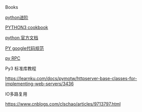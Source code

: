 Books

[python进阶](https://docs.pythontab.com/interpy/)

[PYTHON3 cookbook](https://python3-cookbook.readthedocs.io/zh_CN/latest/c13/p14_putting_limits_on_memory_and_cpu_usage.html)

[python 官方文档](<https://docs.python.org/zh-cn/3/index.html>)

[PY google代码规范](https://zh-google-styleguide.readthedocs.io/en/latest/google-python-styleguide/python_style_rules/)

[py RPC](https://rpyc.readthedocs.io/en/latest/docs.html)



Py3 标准库教程

https://learnku.com/docs/pymotw/httpserver-base-classes-for-implementing-web-servers/3436

IO多路复用

https://www.cnblogs.com/clschao/articles/9713797.html